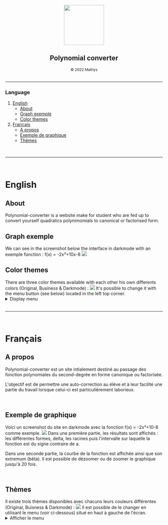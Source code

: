 <br>
<div style="text-align: center;">
    <img src="img/polynomial_icon.svg" width=128px>
    <h2> Polynomial converter </h2>
    <small>&copy; 2022 Mathys</small>
</div>

<br>

***

<summary><h3>Language</h3></summary>
  <ol>
    <li>
      <a href="#english">English</a>
      <ul>
        <li><a href="#about">About</a></li>
        <li><a href="#graph">Graph exemple</a></li>
        <li><a href="#colors">Color themes</a></li>
      </ul>
    </li>
    <li>
      <a href="#francais">Français</a>
      <ul>
        <li><a href="#a-propos">A propos</a></li>
        <li><a href="#graphique">Exemple de graphique </a></li>
        <li><a href="#themes">Thèmes</a></li>
      </ul>
    </li>
  </ol>
<br>

***

<br>


<h1 id="english">English</h1>


<h2 id="about"> About</h2>
Polynomial-converter is a website make for student who are fed up to convert yourself quadratics polynimomials to canonical or factorised form.

<br>

<h2 id="graph"> Graph exemple </h2>
We can see in the screenshot                           below the interface in darkmode with an exemple function : f(x) = -2x²+10x-8
<img src="readme_exemple.png">

<br>

<h2 id="colors">Color themes</h2>
There are three color themes available with each other his own differents colors (Original, Business & Darkmode) :

<img src="readme_themes.png">
 It's possible to change it with the menu button (see below) located in the left top corner.

<details>
  <summary>Display menu</summary>
  <img src="readme_menu.png" style="float: left">
</details>

<br>

*** 

<br>

<h1 id="francais">Français</h1>


<h2 id="a-propos">A propos</h2>
Polynomial-converter est un site intialement destiné au passage des fonction polynomiales du second-degrée en forme canonique ou factorisée. 

<br>

L'objectif est de permettre une auto-correction au élève et à leur facilité une partie du travail lorsque celui-ci est particulièrement laborieux.

<br>

<h2 id="graphique"> Exemple de graphique </h2>
Voici un screenshot du site en darkmode avec la fonction f(x) = -2x²+10-8 comme exemple.
<img src="readme_exemple.png">
Dans une première partie, les résultats sont affichés : les différentes formes, delta, les racines puis l'intervalle sur laquelle la fonction est du signe contraire de a.

<br>

Dans une seconde partie, la courbe de la fonction est affichée ainsi que son extremum (bêta). Il est possible de dézoomer ou de zoomer le graphique jusqu'à 20 fois.


<br>

<h2 id="themes">Thèmes</h2>
Il existe trois thèmes disponibles avec chacuns leurs couleurs différentes (Original, Buisness & Darkmode) :

<img src="readme_themes.png">
 Il est possible de le changer en utilisant le menu (voir ci-dessous) situé en haut à gauche de l'écran.
<details>
  <summary>Afficher le menu</summary>
  <img src="readme_menu.png" style="float: left">
</details>